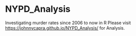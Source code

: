 # NYPD_Analysis
Investigating murder rates since 2006 to now in R
Please visit https://johnnycapra.github.io/NYPD_Analysis/ for Analysis. 
